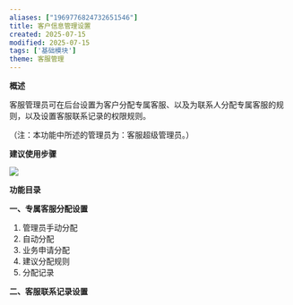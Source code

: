 ```yaml
---
aliases: ["1969776824732651546"]
title: 客户信息管理设置
created: 2025-07-15
modified: 2025-07-15
tags: ['基础模块']
theme: 客服管理
---
```


**概述**

客服管理员可在后台设置为客户分配专属客服、以及为联系人分配专属客服的规则，以及设置客服联系记录的权限规则。

（注：本功能中所述的管理员为：客服超级管理员。）

**建议使用步骤**

![](d46570c805f4ef4033f69c72467e3892.jpg)

**功能目录**

**一、专属客服分配设置**

1. 管理员手动分配
2. 自动分配
3. 业务申请分配
4. 建议分配规则
5. 分配记录

**二、客服联系记录设置**